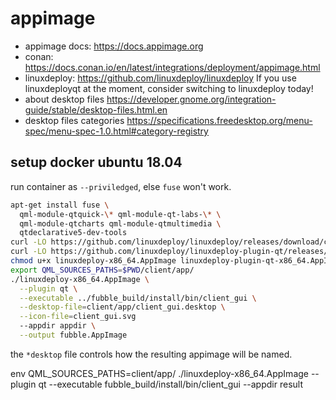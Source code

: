 # appimage

- appimage docs: https://docs.appimage.org
- conan: https://docs.conan.io/en/latest/integrations/deployment/appimage.html
- linuxdeploy: https://github.com/linuxdeploy/linuxdeploy If you use linuxdeployqt at the moment, consider switching to linuxdeploy today!
- about desktop files https://developer.gnome.org/integration-guide/stable/desktop-files.html.en
- desktop files categories https://specifications.freedesktop.org/menu-spec/menu-spec-1.0.html#category-registry

## setup docker ubuntu 18.04

run container as `--priviledged`, else `fuse` won't work.

```bash
apt-get install fuse \
  qml-module-qtquick-\* qml-module-qt-labs-\* \
  qml-module-qtcharts qml-module-qtmultimedia \
  qtdeclarative5-dev-tools 
curl -LO https://github.com/linuxdeploy/linuxdeploy/releases/download/continuous/linuxdeploy-x86_64.AppImage
curl -LO https://github.com/linuxdeploy/linuxdeploy-plugin-qt/releases/download/continuous/linuxdeploy-plugin-qt-x86_64.AppImage
chmod u+x linuxdeploy-x86_64.AppImage linuxdeploy-plugin-qt-x86_64.AppImage
export QML_SOURCES_PATHS=$PWD/client/app/
./linuxdeploy-x86_64.AppImage \
  --plugin qt \
  --executable ../fubble_build/install/bin/client_gui \
  --desktop-file=client/app/client_gui.desktop \
  --icon-file=client_gui.svg
  --appdir appdir \
  --output fubble.AppImage
```

the `*desktop` file controls how the resulting appimage will be named.

env QML_SOURCES_PATHS=client/app/ ./linuxdeploy-x86_64.AppImage --plugin qt --executable fubble_build/install/bin/client_gui --appdir result



